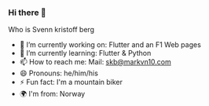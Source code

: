 ### Hi there 👋


Who is Svenn kristoff berg 

- 🔭 I’m currently working on: Flutter and an F1 Web pages
- 🌱 I’m currently learning: Flutter & Python 
- 📫 How to reach me: Mail: skb@markvn10.com
- 😄 Pronouns: he/him/his
- ⚡ Fun fact: I'm a mountain biker 
- 🌍 I'm from: Norway 

